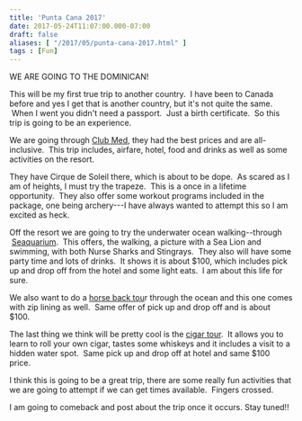 ```yaml
---
title: 'Punta Cana 2017'
date: 2017-05-24T11:07:00.000-07:00
draft: false
aliases: [ "/2017/05/punta-cana-2017.html" ]
tags : [Fun]
---
```


WE ARE GOING TO THE DOMINICAN!  
  
This will be my first true trip to another country.  I have been to Canada before and yes I get that is another country, but it's not quite the same.  When I went you didn't need a passport.  Just a birth certificate.  So this trip is going to be an experience.  
  
We are going through [Club Med](https://www.clubmed.us/r/Punta-Cana/y?CMCID=SNN152565466332), they had the best prices and are all-inclusive.  This trip includes, airfare, hotel, food and drinks as well as some activities on the resort.  
  
They have Cirque de Soleil there, which is about to be dope.  As scared as I am of heights, I must try the trapeze.  This is a once in a lifetime opportunity.  They also offer some workout programs included in the package, one being archery---I have always wanted to attempt this so I am excited as heck.  
  
Off the resort we are going to try the underwater ocean walking--through  [Seaquarium](http://www.seaquariumpuntacana.com/seaquarium-en/).  This offers, the walking, a picture with a Sea Lion and swimming, with both Nurse Sharks and Stingrays.  They also will have some party time and lots of drinks.  It shows it is about $100, which includes pick up and drop off from the hotel and some light eats.  I am about this life for sure.  
  
We also want to do a [horse back tou](http://www.horseplaypuntacana.com/adventure-river-tour.html)r through the ocean and this one comes with zip lining as well.  Same offer of pick up and drop off and is about $100.  
  
The last thing we think will be pretty cool is the [cigar tour](http://www.donlucascigars.com.do/).  It allows you to learn to roll your own cigar, tastes some whiskeys and it includes a visit to a hidden water spot.  Same pick up and drop off at hotel and same $100 price.  
  
I think this is going to be a great trip, there are some really fun activities that we are going to attempt if we can get times available.  Fingers crossed.  
  
I am going to comeback and post about the trip once it occurs. Stay tuned!!